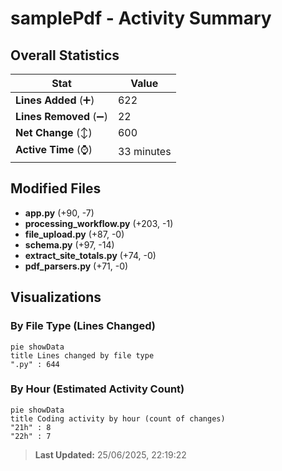# samplePdf - Activity Summary 

## Overall Statistics

| Stat                   | Value                                                             |
| ---------------------- | ----------------------------------------------------------------- |
| **Lines Added** (➕)   | 622                                          |
| **Lines Removed** (➖) | 22                                        |
| **Net Change** (↕)    | 600                |
| **Active Time** (⌚)   | 33 minutes |


## Modified Files
- **app.py** (+90, -7)
- **processing_workflow.py** (+203, -1)
- **file_upload.py** (+87, -0)
- **schema.py** (+97, -14)
- **extract_site_totals.py** (+74, -0)
- **pdf_parsers.py** (+71, -0)

## Visualizations

### By File Type (Lines Changed)

```mermaid
pie showData
title Lines changed by file type
".py" : 644
```

### By Hour (Estimated Activity Count)

```mermaid
pie showData
title Coding activity by hour (count of changes)
"21h" : 8
"22h" : 7
```


> **Last Updated:** 25/06/2025, 22:19:22
